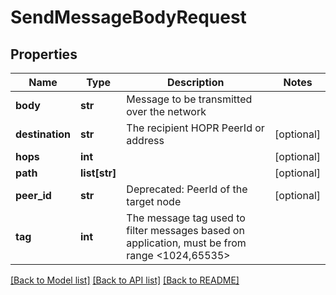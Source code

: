 # SendMessageBodyRequest

## Properties
Name | Type | Description | Notes
------------ | ------------- | ------------- | -------------
**body** | **str** | Message to be transmitted over the network | 
**destination** | **str** | The recipient HOPR PeerId or address | [optional] 
**hops** | **int** |  | [optional] 
**path** | **list[str]** |  | [optional] 
**peer_id** | **str** | Deprecated: PeerId of the target node | [optional] 
**tag** | **int** | The message tag used to filter messages based on application, must be from range &lt;1024,65535&gt; | 

[[Back to Model list]](../README.md#documentation-for-models) [[Back to API list]](../README.md#documentation-for-api-endpoints) [[Back to README]](../README.md)

